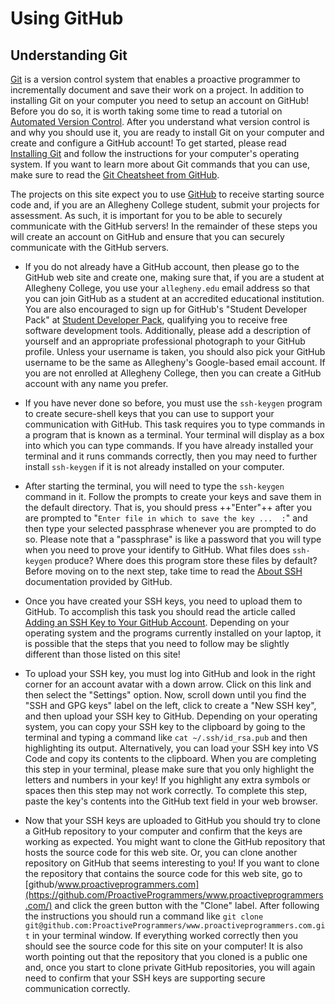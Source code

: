 # Using GitHub

## Understanding Git

[Git](https://git-scm.com/) is a version control system that enables a proactive
programmer to incrementally document and save their work on a project. In
addition to installing Git on your computer you need to setup an account on
GitHub! Before you do so, it is worth taking some time to read a tutorial on
[Automated Version
Control](https://swcarpentry.github.io/git-novice/01-basics/index.html). After
you understand what version control is and why you should use it, you are ready
to install Git on your computer and create and configure a GitHub account! To
get started, please read [Installing
Git](https://git-scm.com/book/en/v2/Getting-Started-Installing-Git) and follow
the instructions for your computer's operating system. If you want to learn more
about Git commands that you can use, make sure to read the [Git Cheatsheet from
GitHub](https://training.github.com/downloads/github-git-cheat-sheet/).

The projects on this site expect you to use [GitHub](https://github.com/) to
receive starting source code and, if you are an Allegheny College student,
submit your projects for assessment. As such, it is important for you to be able
to securely communicate with the GitHub servers! In the remainder of these steps
you will create an account on GitHub and ensure that you can securely
communicate with the GitHub servers.

- If you do not already have a GitHub account, then please go to the GitHub web
  site and create one, making sure that, if you are a student at Allegheny
  College, you use your `allegheny.edu` email address so that you can join
  GitHub as a student at an accredited educational institution. You are also
  encouraged to sign up for GitHub's "Student Developer Pack" at [Student
  Developer Pack](https://education.github.com/pack), qualifying you to receive
  free software development tools. Additionally, please add a description of
  yourself and an appropriate professional photograph to your GitHub profile.
  Unless your username is taken, you should also pick your GitHub username to be
  the same as Allegheny's Google-based email account. If you are not enrolled at
  Allegheny College, then you can create a GitHub account with any name you
  prefer.

- If you have never done so before, you must use the `ssh-keygen` program to
  create secure-shell keys that you can use to support your communication with
  GitHub. This task requires you to type commands in a program that is known as
  a terminal. Your terminal will display as a box into which you can type
  commands. If you have already installed your terminal and it runs commands
  correctly, then you may need to further install `ssh-keygen` if it is not
  already installed on your computer.

- After starting the terminal, you will need to type the `ssh-keygen` command in
  it. Follow the prompts to create your keys and save them in the default
  directory. That is, you should press ++"Enter"++ after you are prompted to
  "`Enter file in which to save the key ...  :`" and then type your selected
  passphrase whenever you are prompted to do so. Please note that a "passphrase"
  is like a password that you will type when you need to prove your identify to
  GitHub. What files does `ssh-keygen` produce? Where does this program store
  these files by default? Before moving on to the next step, take time to read
  the [About
  SSH](https://docs.github.com/en/github/authenticating-to-github/connecting-to-github-with-ssh/about-ssh)
  documentation provided by GitHub.

- Once you have created your SSH keys, you need to upload them to GitHub. To
  accomplish this task you should read the article called [Adding an SSH Key to
  Your GitHub
  Account](https://docs.github.com/en/github/authenticating-to-github/connecting-to-github-with-ssh/adding-a-new-ssh-key-to-your-github-account).
  Depending on your operating system and the programs currently installed on
  your laptop, it is possible that the steps that you need to follow may be
  slightly different than those listed on this site!

- To upload your SSH key, you must log into GitHub and look in the right corner
  for an account avatar with a down arrow. Click on this link and then select
  the "Settings" option. Now, scroll down until you find the "SSH and GPG
  keys" label on the left, click to create a "New SSH key", and then upload
  your SSH key to GitHub. Depending on your operating system, you can copy
  your SSH key to the clipboard by going to the terminal and typing a command
  like `cat ~/.ssh/id_rsa.pub` and then highlighting its output.
  Alternatively, you can load your SSH key into VS Code and copy its contents
  to the clipboard. When you are completing this step in your terminal, please
  make sure that you only highlight the letters and numbers in your key! If
  you highlight any extra symbols or spaces then this step may not work
  correctly. To complete this step, paste the key's contents into the GitHub
  text field in your web browser.

- Now that your SSH keys are uploaded to GitHub you should try to clone a GitHub
  repository to your computer and confirm that the keys are working as expected.
  You might want to clone the GitHub repository that hosts the source code for
  this web site. Or, you can clone another repository on GitHub that seems
  interesting to you! If you want to clone the repository that contains the
  source code for this web site, go to
  [github/www.proactiveprogrammers.com](https://github.com/ProactiveProgrammers/www.proactiveprogrammers.com/)
  and click the green button with the "Clone" label. After following the
  instructions you should run a command like `git clone
  git@github.com:ProactiveProgrammers/www.proactiveprogrammers.com.git` in your
  terminal window. If everything worked correctly then you should see the source
  code for this site on your computer! It is also worth pointing out that the
  repository that you cloned is a public one and, once you start to clone
  private GitHub repositories, you will again need to confirm that your SSH keys
  are supporting secure communication correctly.
